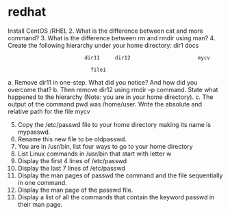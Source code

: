 # redhat

  Install CentOS /RHEL 
2.  What is the difference between cat and more command? 
3.  What is the difference between rm and rmdir using man? 
4.  Create the following hierarchy under your home directory: 
                                  dir1     docs 
 
                             dir11     dir12                      mycv 
 
                               file1                             
a.  Remove dir11 in one-step. What did you notice?  And how did you overcome that? 
b.  Then remove dir12 using rmdir –p command. State what happened to the 
hierarchy (Note: you are in your home directory). 
c.  The output of the command pwd was /home/user. Write the absolute 
and relative path for the file mycv 
 
5.  Copy the /etc/passwd file to your home directory making its name is mypasswd. 
6.  Rename this new file to be oldpasswd. 
7.  You are in /usr/bin, list four ways to go to your home directory 
8.  List Linux commands in /usr/bin that start with letter w 
9.  Display the first 4 lines of /etc/passwd 
10. Display the last 7 lines of /etc/passwd 
11. Display the man pages of passwd the command and the file sequentially in one command. 
12. Display the man page of the passwd file. 
13. Display a list of all the commands that contain the keyword passwd in their man page.
